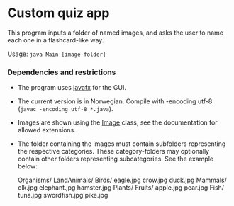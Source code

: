 # Custom quiz app
This program inputs a folder of named images, and asks the user to name each one in a flashcard-like way.

Usage: `java Main [image-folder]`

### Dependencies and restrictions
- The program uses [javafx](https://docs.oracle.com/javase/8/javafx/api/toc.htm) for the GUI.
- The current version is in Norwegian. Compile with -encoding utf-8 (`javac -encoding utf-8 *.java`).
- Images are shown using the [Image](https://docs.oracle.com/javase/8/javafx/api/javafx/scene/image/Image.html) class, see the documentation for allowed extensions.
- The folder containing the images must contain subfolders representing the respective categories. These category-folders may optionally contain other folders representing subcategories. See the example below:

    Organisms/
        LandAnimals/
            Birds/
                eagle.jpg
                crow.jpg
                duck.jpg
            Mammals/
                elk.jpg
                elephant.jpg
                hamster.jpg
        Plants/
            Fruits/
                apple.jpg
                pear.jpg
        Fish/
            tuna.jpg
            swordfish.jpg
            pike.jpg
